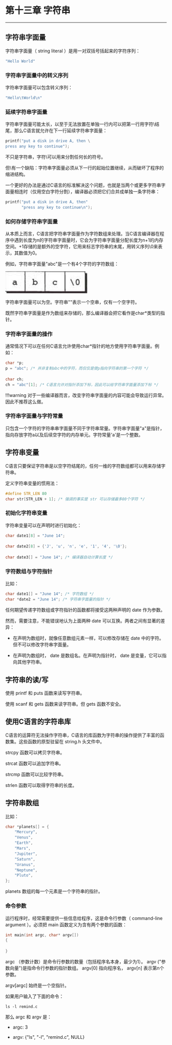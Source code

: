 # 第十三章 字符串

---

## 字符串字面量

字符串字面量（ string literal ）是用一对双括号括起来的字符序列：

```c
"Hello World"
```

### 字符串字面量中的转义序列

字符串字面量可以包含转义序列：

```c
"Hello\tWorld\n"
```

### 延续字符串字面量

字符串字面量可能太长，以至于无法放置在单独一行内可以把第一行用字符\结尾，那么C语言就允许在下一行延续字符串字面量：

```c
printf("put a disk in drive A, then \
press any key to continue");
```

不只是字符串，字符\可以用来分割任何长的符号。

但\有一个缺陷：字符串字面量必须从下一行的起始位置继续，从而破坏了程序的缩进结构。

一个更好的办法是通过C语言的标准解决这个问题，也就是当两个或更多字符串字面量相连时（仅用空白字符分割），编译器必须把它们合并成单独一条字符串：

```c
printf("put a disk in drive A, then"
	   "press any key to continue\n");
```

### 如何存储字符串字面量

从本质上而言，C语言把字符串字面量作为字符数组来处理。当C语言编译器在程序中遇到长度为n的字符串字面量时，它会为字符串字面量分配长度为n+1的内存空间。+1存储的是额外的空字符，它用来标志字符串的末尾，用转义序列\0来表示，其数值为0。

例如，字符串字面量"abc"是一个有4个字符的字符数组：

![字符串存储](./images/字符串存储.jpg)

字符串字面量可以为空。字符串""表示一个空串，仅有一个空字符。

既然字符串字面量是作为数组来存储的，那么编译器会把它看作是char\*类型的指针。

### 字符串字面量的操作

通常情况下可以在任何C语言允许使用char\*指针的地方使用字符串字面量。例如：

```c
char *p;
p = "abc"; /* 并非复制abc中的字符，而仅仅是使p指向字符串的第一个字符 */

char ch;
ch = "abc"[1]; /* C语言允许对指针添加下标，因此可以给字符串字面量添加下标 */
```

!!!warning
	对于一些编译器而言，改变字符串字面量的内容可能会导致运行异常。因此不推荐这么做。

### 字符串字面量与字符常量

只包含一个字符的字符串串字面量不同于字符串常量。字符串字面量"a"是指针，指向存放字符a以及后续空字符的内存单元。字符常量'a'是一个整数。

## 字符串变量

C语言只要保证字符串是以空字符结尾的，任何一维的字符数组都可以用来存储字符串。

定义字符串变量的惯用法：

```c
#define STR_LEN 80
char str[STR_LEN + 1]; /* 强调的事实是 str 可以存储最多80个字符 */
```

### 初始化字符串变量

字符串变量可以在声明时进行初始化：

```c
char date1[8] = "June 14";

char date2[8] = {'J', 'u', 'n', 'e', '1', '4', '\0'};

char date3[] = "June 14"; /* 编译器自动计算长度 */
```

### 字符数组与字符指针

比如：

```c
char date1[] = "June 14"; /* 字符数组 */
char *date2 = "June 14"; /* 字符串字面量的指针 */
```

任何期望传递字符数组或字符指针的函数都将接受这两种声明的 date 作为参数。

然而，需要注意，不能错误地认为上面两种 date 可以互换。两者之间有显著的差异：

- 在声明为数组时，就像任意数组元素一样，可以修改存储在 date 中的字符。但不可以修改字符串字面量。

- 在声明为数组时， date 是数组名。在声明为指针时， date 是变量，它可以指向其他字符串。

## 字符串的读/写

使用 printf 和 puts 函数来读写字符串。

使用 scanf 和 gets 函数来读字符串。但 gets 函数不安全。

## 使用C语言的字符串库

C语言的运算符无法操作字符串，C语言的库函数为字符串的操作提供了丰富的函数集。这些函数的原型驻留在 string.h 头文件中。

strcpy 函数可以拷贝字符串。

strcat 函数可以追加字符串。

strcmp 函数可以比较字符串。

strlen 函数可以取得字符串的长度。

## 字符串数组

比如：

```c
char *planets[] = {
	"Mercury",
	"Venus",
	"Earth",
	"Mars",
	"Jupiter",
	"Saturn",
	"Uranus",
	"Neptune",
	"Pluto",
};
```

planets 数组的每一个元素是一个字符串的指针。

### 命令参数

运行程序时，经常需要提供一些信息给程序，这是命令行参数（ command-line argument ）。必须把 main 函数定义为含有两个参数的函数：

```c
int main(int argc, char* argv[])
{

}
```

argc （参数计数）是命令行参数的数量（包括程序名本身，最少为1）。 argv ("参数向量")是指命令行参数的指针数组。 argv[0] 指向程序名， argv[n] 表示第n个参数。

argv[argc] 始终是一个空指针。

如果用户输入了下面的命令：

```shell
ls -l remind.c
```

那么 argc 和 argv 是：

- argc: 3

- argv: {"ls", "-l", "remind.c", NULL}